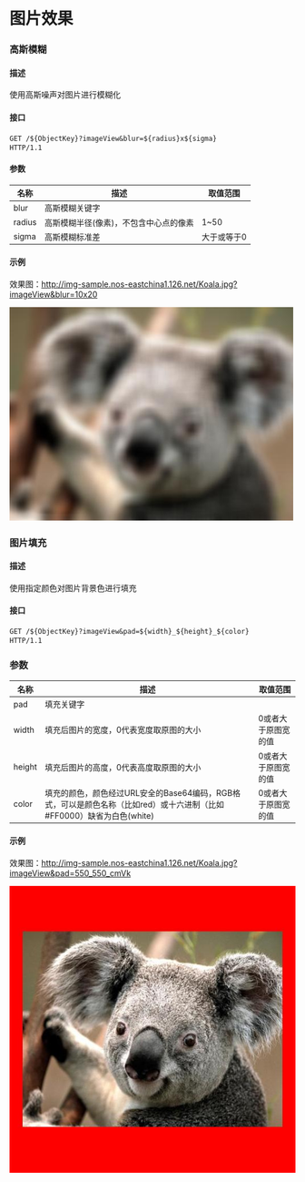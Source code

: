 # 图片效果

### **高斯模糊**

#### **描述**
使用高斯噪声对图片进行模糊化

#### **接口**

    GET /${ObjectKey}?imageView&blur=${radius}x${sigma} 
    HTTP/1.1

#### **参数**

|**名称**|	            **描述**                	|**取值范围**|
|--------|------------------------------------------|------------|
|blur	 |高斯模糊关键字                            |            |	
|radius	 |高斯模糊半径(像素)，不包含中心点的像素	|1~50        |
|sigma	 |高斯模糊标准差	                        |大于或等于0 |
#### **示例**
效果图：http://img-sample.nos-eastchina1.126.net/Koala.jpg?imageView&blur=10x20

![](../image/2016081700001.jpg)

### **图片填充**

#### **描述**
使用指定颜色对图片背景色进行填充

#### **接口**

    GET /${ObjectKey}?imageView&pad=${width}_${height}_${color} 
    HTTP/1.1

### **参数**
|**名称**|	                       **描述**                        	|       **取值范围**        |
|--------|----------------------------------------------------------|---------------------------|
|pad	 |填充关键字                                                |                           |	
|width	 |填充后图片的宽度，0代表宽度取原图的大小	                |0或者大于原图宽的值        |
|height	 |填充后图片的高度，0代表高度取原图的大小	                |0或者大于原图宽的值        |
|color	 |填充的颜色，颜色经过URL安全的Base64编码，RGB格式，可以是颜色名称（比如red）或十六进制（比如#FF0000）缺省为白色(white)	                                    |0或者大于原图宽的值        |
#### **示例**
效果图：http://img-sample.nos-eastchina1.126.net/Koala.jpg?imageView&pad=550_550_cmVk

![](../image/2016081700002.jpg)